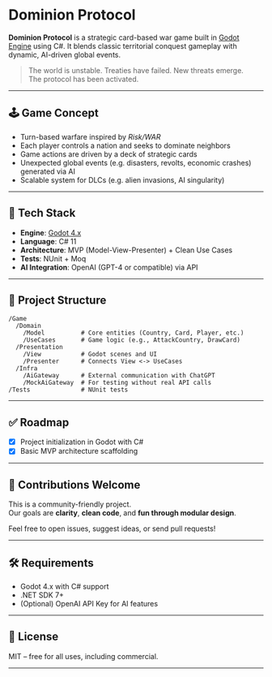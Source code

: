 # Dominion Protocol

**Dominion Protocol** is a strategic card-based war game built in [Godot Engine](https://godotengine.org/) using C#.
It blends classic territorial conquest gameplay with dynamic, AI-driven global events.

> The world is unstable. Treaties have failed. New threats emerge.  
> The protocol has been activated.

---

## 🕹 Game Concept

- Turn-based warfare inspired by *Risk/WAR*
- Each player controls a nation and seeks to dominate neighbors
- Game actions are driven by a deck of strategic cards
- Unexpected global events (e.g. disasters, revolts, economic crashes) generated via AI
- Scalable system for DLCs (e.g. alien invasions, AI singularity)

---

## 🎯 Tech Stack

- **Engine**: [Godot 4.x](https://godotengine.org/)
- **Language**: C# 11
- **Architecture**: MVP (Model-View-Presenter) + Clean Use Cases
- **Tests**: NUnit + Moq
- **AI Integration**: OpenAI (GPT-4 or compatible) via API

---

## 🧱 Project Structure

```
/Game
  /Domain
	/Model          # Core entities (Country, Card, Player, etc.)
	/UseCases       # Game logic (e.g., AttackCountry, DrawCard)
  /Presentation
	/View           # Godot scenes and UI
	/Presenter      # Connects View <-> UseCases
  /Infra
	/AiGateway      # External communication with ChatGPT
	/MockAiGateway  # For testing without real API calls
/Tests              # NUnit tests
```

---

## ✅ Roadmap

- [x] Project initialization in Godot with C#
- [x] Basic MVP architecture scaffolding

---

## 🤝 Contributions Welcome

This is a community-friendly project.  
Our goals are **clarity**, **clean code**, and **fun through modular design**.

Feel free to open issues, suggest ideas, or send pull requests!

---

## 🛠 Requirements

- Godot 4.x with C# support
- .NET SDK 7+
- (Optional) OpenAI API Key for AI features

---

## 📄 License

MIT – free for all uses, including commercial.

---
